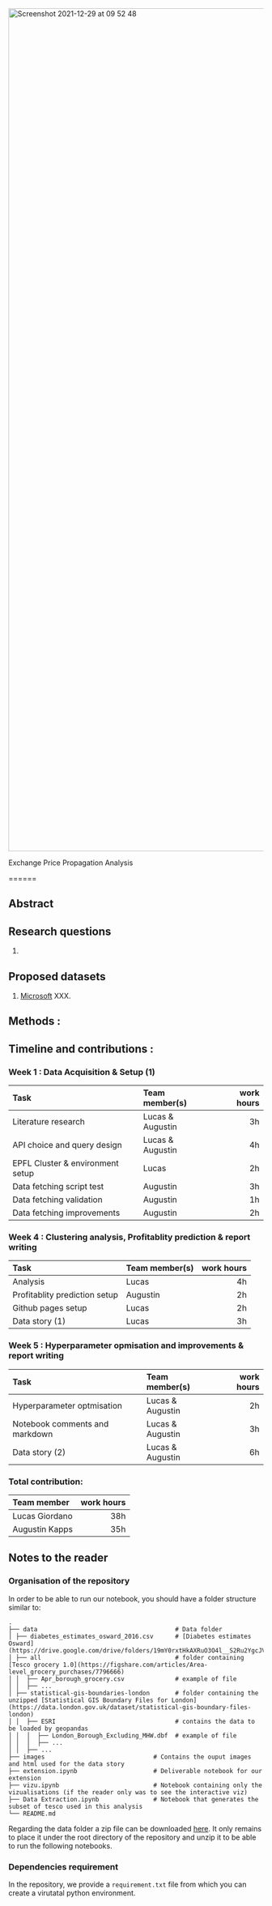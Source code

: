 <img width="1665" alt="Screenshot 2021-12-29 at 09 52 48" src="https://user-images.githubusercontent.com/43466781/147644243-f21b52b6-bb45-42fe-848f-7c7f1222646c.png">


Exchange Price Propagation Analysis

======

## Abstract



## Research questions

1. 

## Proposed datasets

1. [Microsoft](https://disco.ethz.ch/misc/uniswap/cycles_in_Uniswap.json) XXX.


## Methods :

## Timeline and contributions :

### Week 1 : Data Acquisition & Setup (1)

| Task                                                                    | Team member(s)                  | work hours  |
| :-----------------------------------------------------------------------|:--------------------------------| -----------:|
| Literature research                                                     | Lucas & Augustin                | 3h          |
| API choice and query design                                             | Lucas & Augustin                | 4h          |
| EPFL Cluster & environment setup                                        | Lucas                           | 2h          |
| Data fetching script test                                               | Augustin                        | 3h          |
| Data fetching validation                                                | Augustin                        | 1h          |
| Data fetching improvements                                              | Augustin                        | 2h          |

### Week 4 : Clustering analysis, Profitablity prediction & report writing

| Task                                    | Team member(s)                  | work hours  |
| :---------------------------------------|:--------------------------------| -----------:|
|  Analysis                               | Lucas                           | 4h          |
| Profitablity prediction setup           | Augustin                        | 2h          |
| Github pages setup                      | Lucas                           | 2h          |
| Data story (1)                          | Lucas                           | 3h          |

### Week 5 : Hyperparameter opmisation and improvements & report writing

| Task                                    | Team member(s)                  | work hours  |
| :---------------------------------------|:--------------------------------| -----------:|
| Hyperparameter optmisation              | Lucas & Augustin                | 2h          |
| Notebook comments and markdown          | Lucas & Augustin                | 3h          |
| Data story (2)                          | Lucas & Augustin                | 6h          |

### Total contribution:

| Team member                     | work hours   |
|:--------------------------------| ------------:|
| Lucas Giordano                  | 38h          |
| Augustin Kapps                  | 35h          |


## Notes to the reader
### Organisation of the repository

In order to be able to run our notebook, you should have a folder structure similar to:

    .
    ├── data                                      # Data folder
    │ ├── diabetes_estimates_osward_2016.csv      # [Diabetes estimates Osward](https://drive.google.com/drive/folders/19mY0rxtHkAXRuO3O4l__S2Ru2YgcJVIA)
    │ ├── all                                     # folder containing [Tesco grocery 1.0](https://figshare.com/articles/Area-level_grocery_purchases/7796666)
    │ │  ├── Apr_borough_grocery.csv              # example of file
    │ │  ├── ...
    │ ├── statistical-gis-boundaries-london       # folder containing the unzipped [Statistical GIS Boundary Files for London](https://data.london.gov.uk/dataset/statistical-gis-boundary-files-london) 
    │ │  ├── ESRI                                 # contains the data to be loaded by geopandas
    │ │  │  ├── London_Borough_Excluding_MHW.dbf  # example of file
    │ │  │  ├── ...
    │ │  ├── ...
    ├── images                              # Contains the ouput images and html used for the data story
    ├── extension.ipynb                     # Deliverable notebook for our extension
    ├── vizu.ipynb                          # Notebook containing only the vizualisations (if the reader only was to see the interactive viz)
    ├── Data Extraction.ipynb               # Notebook that generates the subset of tesco used in this analysis
    └── README.md               
    
Regarding the data folder a zip file can be downloaded [here](https://drive.google.com/drive/folders/1DH7EXo6Pbm2guJkWW75-wbYPa_5KTGQd?usp=sharing). It only remains to place it under the root directory of the repository and unzip it to be able to run the following notebooks. 


### Dependencies requirement

In the repository, we provide a `requirement.txt` file from which you can create a virutatal python environment.

